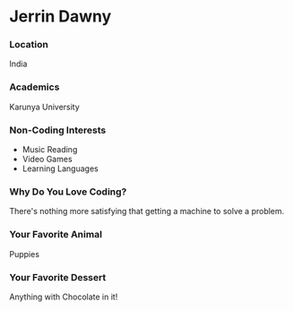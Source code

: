 # Jerrin Dawny

### Location
India

### Academics
Karunya University

### Non-Coding Interests
- Music Reading
- Video Games
- Learning Languages

### Why Do You Love Coding?
There's nothing more satisfying that getting a machine to solve a problem.

### Your Favorite Animal
Puppies

### Your Favorite Dessert
Anything with Chocolate in it!
